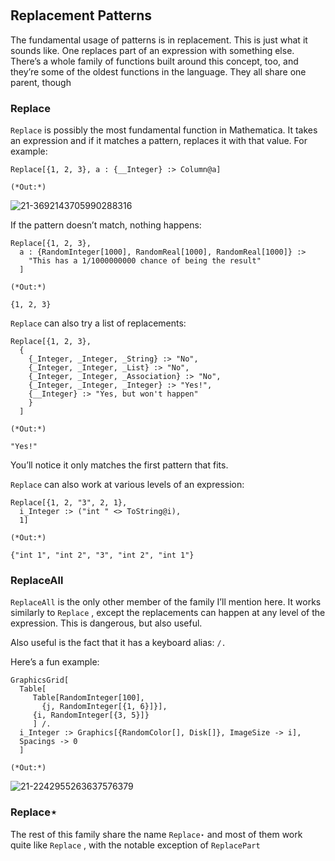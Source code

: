 <a id="replacement-patterns" style="width:0;height:0;margin:0;padding:0;">&zwnj;</a>

## Replacement Patterns

The fundamental usage of patterns is in replacement. This is just what it sounds like. One replaces part of an expression with something else. There’s a whole family of functions built around this concept, too, and they’re some of the oldest functions in the language. They all share one parent, though

### Replace

```Replace```  is possibly the most fundamental function in Mathematica. It takes an expression and if it matches a pattern, replaces it with that value. For example:

	Replace[{1, 2, 3}, a : {__Integer} :> Column@a]

	(*Out:*)
	
![21-3692143705990288316](../../img/21-3692143705990288316.png)

If the pattern doesn’t match, nothing happens:

	Replace[{1, 2, 3},
	  a : {RandomInteger[1000], RandomReal[1000], RandomReal[1000]} :>
	    "This has a 1/1000000000 chance of being the result"
	  ]

	(*Out:*)
	
	{1, 2, 3}

```Replace```  can also try a list of replacements:

	Replace[{1, 2, 3},
	  {
	    {_Integer, _Integer, _String} :> "No",
	    {_Integer, _Integer, _List} :> "No",
	    {_Integer, _Integer, _Association} :> "No",
	    {_Integer, _Integer, _Integer} :> "Yes!",
	    {__Integer} :> "Yes, but won't happen"
	    }
	  ]

	(*Out:*)
	
	"Yes!"

You’ll notice it only matches the first pattern that fits.

```Replace```  can also work at various levels of an expression:

	Replace[{1, 2, "3", 2, 1},
	  i_Integer :> ("int " <> ToString@i),
	  1]

	(*Out:*)
	
	{"int 1", "int 2", "3", "int 2", "int 1"}

### ReplaceAll

```ReplaceAll```  is the only other member of the family I’ll mention here. It works similarly to  ```Replace``` , except the replacements can happen at any level of the expression. This is dangerous, but also useful.

Also useful is the fact that it has a keyboard alias:  ```/.```

Here’s a fun example:

	GraphicsGrid[
	  Table[
	     Table[RandomInteger[100],
	       {j, RandomInteger[{1, 6}]}],
	     {i, RandomInteger[{3, 5}]}
	     ] /. 
	  i_Integer :> Graphics[{RandomColor[], Disk[]}, ImageSize -> i],
	  Spacings -> 0
	  ]

	(*Out:*)
	
![21-2242955263637576379](../../img/21-2242955263637576379.png)

### Replace⋆

The rest of this family share the name  ```Replace⋆```  and most of them work quite like  ```Replace``` , with the notable exception of  ```ReplacePart```